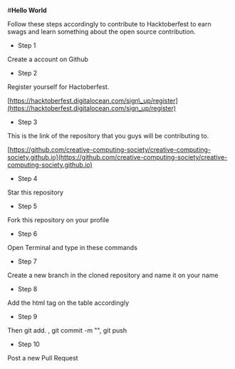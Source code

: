#**Hello World**

Follow these steps accordingly to contribute to Hacktoberfest to earn swags and learn something about the open source contribution.

- Step 1

 Create a account on Github

- Step 2

 Register yourself for Hactoberfest.

 [https://hacktoberfest.digitalocean.com/sign\_up/register](https://hacktoberfest.digitalocean.com/sign_up/register)

- Step 3

 This is the link of the repository that you guys will be contributing to.

 [https://github.com/creative-computing-society/creative-computing-society.github.io](https://github.com/creative-computing-society/creative-computing-society.github.io)

- Step 4

 Star this repository

- Step 5

 Fork this repository on your profile

- Step 6

 Open Terminal and type in these commands



- Step 7

 Create a new branch in the cloned repository and name it on your name

- Step 8

 Add the html tag on the table accordingly

- Step 9

 Then git add. , git commit -m &quot;&quot;, git push

- Step 10

 Post a new Pull Request
